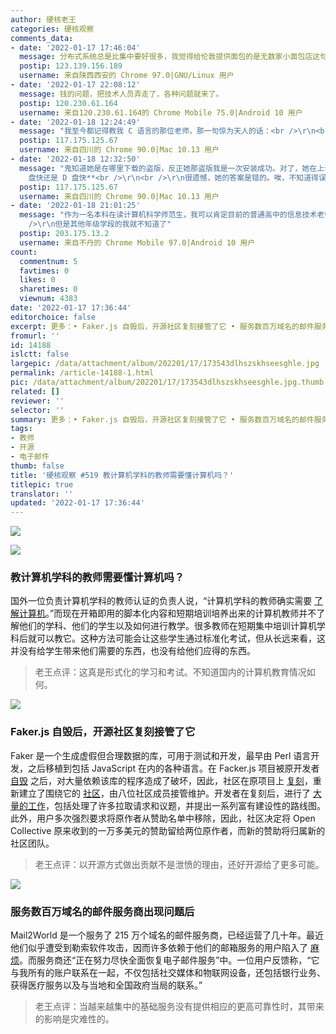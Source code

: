 ```yaml
---
author: 硬核老王
categories: 硬核观察
comments_data:
- date: '2022-01-17 17:46:04'
  message: 分布式系统总是比集中要好很多，我觉得给伦敦提供面包的是无数家小面包店这句话很在理。
  postip: 123.139.156.189
  username: 来自陕西西安的 Chrome 97.0|GNU/Linux 用户
- date: '2022-01-17 22:08:12'
  message: 钱的问题，把技术人员弄走了，各种问题就来了。
  postip: 120.230.61.164
  username: 来自120.230.61.164的 Chrome Mobile 75.0|Android 10 用户
- date: '2022-01-18 12:24:49'
  message: "我至今都记得教我 C 语言的那位老师，那一句惊为天人的话：<br />\r\n<br />\r\n**Visual Studio 需要安装&nbsp;&nbsp;三遍&nbsp;&nbsp;才能安装成功**"
  postip: 117.175.125.67
  username: 来自四川的 Chrome 90.0|Mac 10.13 用户
- date: '2022-01-18 12:32:50'
  message: "鬼知道她是在哪里下载的盗版，反正她那盗版我是一次安装成功。对了，她在上课时还问过一个小知识：<br />\r\n<br />\r\n**C
    盘快还是 D 盘快**<br />\r\n<br />\r\n很遗憾，她的答案是错的。唉，不知道得误导多少学生。"
  postip: 117.175.125.67
  username: 来自四川的 Chrome 90.0|Mac 10.13 用户
- date: '2022-01-18 21:01:25'
  message: "作为一名本科在读计算机科学师范生，我可以肯定目前的普通高中的信息技术老师对于计算机原理以及信息，无论是理解还是教学功底都是非常厉害、非常到位的<br
    />\r\n但是其他年级学段的我就不知道了"
  postip: 203.175.13.2
  username: 来自不丹的 Chrome Mobile 97.0|Android 10 用户
count:
  commentnum: 5
  favtimes: 0
  likes: 0
  sharetimes: 0
  viewnum: 4383
date: '2022-01-17 17:36:44'
editorchoice: false
excerpt: 更多：• Faker.js 自毁后，开源社区复刻接管了它 • 服务数百万域名的邮件服务商出现问题后
fromurl: ''
id: 14188
islctt: false
largepic: /data/attachment/album/202201/17/173543dlhszskhseesghle.jpg
permalink: /article-14188-1.html
pic: /data/attachment/album/202201/17/173543dlhszskhseesghle.jpg.thumb.jpg
related: []
reviewer: ''
selector: ''
summary: 更多：• Faker.js 自毁后，开源社区复刻接管了它 • 服务数百万域名的邮件服务商出现问题后
tags:
- 教师
- 开源
- 电子邮件
thumb: false
title: '硬核观察 #519 教计算机学科的教师需要懂计算机吗？'
titlepic: true
translator: ''
updated: '2022-01-17 17:36:44'
---
```


![](/data/attachment/album/202201/17/173543dlhszskhseesghle.jpg)


![](/data/attachment/album/202201/17/173553kkerts4recbdwrqe.jpg)


### 教计算机学科的教师需要懂计算机吗？


国外一位负责计算机学科的教师认证的负责人说，“计算机学科的教师确实需要 [了解计算机](https://cestlaz.github.io/post/whats-a-syllabus/)。”而现在开箱即用的脚本化内容和短期培训培养出来的计算机教师并不了解他们的学科、他们的学生以及如何进行教学。很多教师在短期集中培训计算机学科后就可以教它。这种方法可能会让这些学生通过标准化考试，但从长远来看，这并没有给学生带来他们需要的东西，也没有给他们应得的东西。



> 
> 老王点评：这真是形式化的学习和考试。不知道国内的计算机教育情况如何。
> 
> 
> 


![](/data/attachment/album/202201/17/173604apqqxmrwrtimqrxb.jpg)


### Faker.js 自毁后，开源社区复刻接管了它


Faker 是一个生成虚假但合理数据的库，可用于测试和开发，最早由 Perl 语言开发，之后移植到包括 JavaScript 在内的各种语言。在 Facker.js 项目被原开发者 [自毁](/article-14167-1.html) 之后，对大量依赖该库的程序造成了破坏，因此，社区在原项目上 [复刻](https://github.com/faker-js/faker)，重新建立了围绕它的 [社区](https://fakerjs.dev/)，由八位社区成员接管维护。开发者在复刻后，进行了 [大量的工作](https://fakerjs.dev/update.html#an-update-from-the-faker-team)，包括处理了许多拉取请求和议题，并提出一系列富有建设性的路线图。此外，用户多次强烈要求将原作者从赞助名单中移除，因此，社区决定将 Open Collective 原来收到的一万多美元的赞助留给两位原作者，而新的赞助将归属新的社区团队。



> 
> 老王点评：以开源方式做出贡献不是泄愤的理由，还好开源给了更多可能。
> 
> 
> 


![](/data/attachment/album/202201/17/173620s54zokoinkkto9ik.jpg)


### 服务数百万域名的邮件服务商出现问题后


Mail2World 是一个服务了 215 万个域名的邮件服务商，已经运营了几十年。最近他们似乎遭受到勒索软件攻击，因而许多依赖于他们的邮箱服务的用户陷入了 [麻烦](https://bluescreencomputer.com/2022/01/14/mail2worlds-2022-email-outage/)。而服务商还“正在努力尽快全面恢复电子邮件服务”中。一位用户反馈称，“它与我所有的账户联系在一起，不仅包括社交媒体和物联网设备，还包括银行业务、获得医疗服务以及与当地和全国政府当局的联系。”



> 
> 老王点评：当越来越集中的基础服务没有提供相应的更高可靠性时，其带来的影响是灾难性的。
> 
> 
>